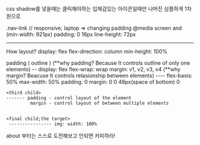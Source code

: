 css shadow를 넣을때는 클릭해야하는 입체감있는 아이콘일때만
나머진 심플하게 1차원으로

.nav-link
  // responsive; laptop => changing padding
  @media screen and (min-width: 921px)
    padding: 0 16px
    line-height: 72px


----

How layout?
  display: flex
  flex-direction: column
  min-height: 100%

<Parent>
padding ( outline ) (**why padding? Because It controls outline of only one elements)

 <first child>
 -- display: flex
    flex-wrap: wrap
    margin: v1, v2, v3, v4 (**why margin? Beacuse It controls relasionship between elements)

<second child>
 ----
     flex-basis: 50%
     max-width: 50%
     padding: 0
     margin: 0 0 48px(space of bottom) 0
    
    <third child>
    ------- padding - control layout of the element
             margin - control layout of between multiple elements


    <final child;the target>
     ---------------- img: width: 100%


about 부터는 스스로 도전해보고 안되면 카피하라!